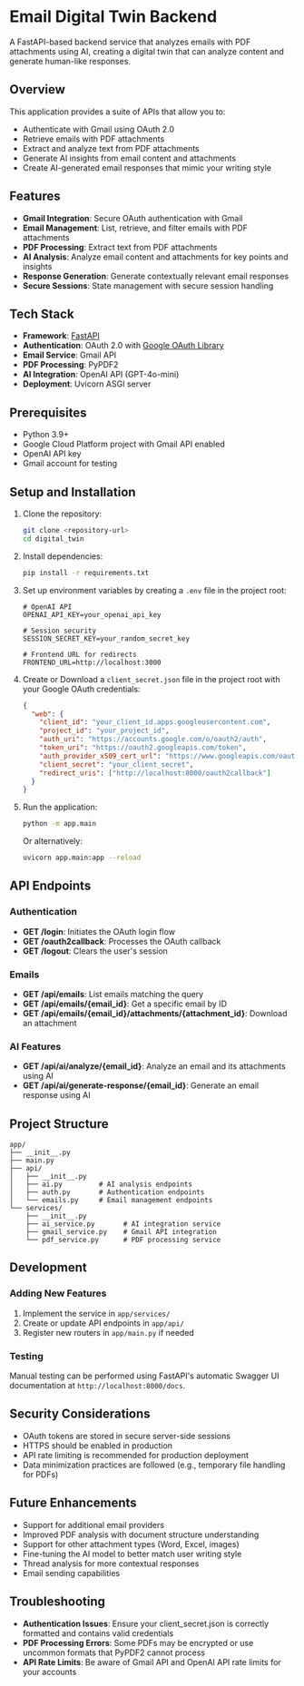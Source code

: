# Email Digital Twin Backend

A FastAPI-based backend service that analyzes emails with PDF attachments using AI, creating a digital twin that can analyze content and generate human-like responses.

## Overview

This application provides a suite of APIs that allow you to:

- Authenticate with Gmail using OAuth 2.0
- Retrieve emails with PDF attachments
- Extract and analyze text from PDF attachments
- Generate AI insights from email content and attachments
- Create AI-generated email responses that mimic your writing style

## Features

- **Gmail Integration**: Secure OAuth authentication with Gmail
- **Email Management**: List, retrieve, and filter emails with PDF attachments
- **PDF Processing**: Extract text from PDF attachments
- **AI Analysis**: Analyze email content and attachments for key points and insights
- **Response Generation**: Generate contextually relevant email responses
- **Secure Sessions**: State management with secure session handling

## Tech Stack

- **Framework**: [FastAPI](https://fastapi.tiangolo.com/)
- **Authentication**: OAuth 2.0 with [Google OAuth Library](https://googleapis.github.io/google-api-python-client/docs/oauth.html)
- **Email Service**: Gmail API
- **PDF Processing**: PyPDF2
- **AI Integration**: OpenAI API (GPT-4o-mini)
- **Deployment**: Uvicorn ASGI server

## Prerequisites

- Python 3.9+
- Google Cloud Platform project with Gmail API enabled
- OpenAI API key
- Gmail account for testing

## Setup and Installation

1. Clone the repository:
   ```bash
   git clone <repository-url>
   cd digital_twin
   ```

2. Install dependencies:
   ```bash
   pip install -r requirements.txt
   ```

3. Set up environment variables by creating a `.env` file in the project root:
   ``` 
   # OpenAI API
   OPENAI_API_KEY=your_openai_api_key
   
   # Session security
   SESSION_SECRET_KEY=your_random_secret_key
   
   # Frontend URL for redirects
   FRONTEND_URL=http://localhost:3000
   ```

4. Create or Download a `client_secret.json` file in the project root with your Google OAuth credentials:
   ```json
   {
     "web": {
       "client_id": "your_client_id.apps.googleusercontent.com",
       "project_id": "your_project_id",
       "auth_uri": "https://accounts.google.com/o/oauth2/auth",
       "token_uri": "https://oauth2.googleapis.com/token",
       "auth_provider_x509_cert_url": "https://www.googleapis.com/oauth2/v1/certs",
       "client_secret": "your_client_secret",
       "redirect_uris": ["http://localhost:8000/oauth2callback"]
     }
   }
   ```

5. Run the application:
   ```bash
   python -m app.main
   ```
   
   Or alternatively:
   ```bash
   uvicorn app.main:app --reload
   ```

## API Endpoints

### Authentication

- **GET /login**: Initiates the OAuth login flow
- **GET /oauth2callback**: Processes the OAuth callback
- **GET /logout**: Clears the user's session

### Emails

- **GET /api/emails**: List emails matching the query
- **GET /api/emails/{email_id}**: Get a specific email by ID
- **GET /api/emails/{email_id}/attachments/{attachment_id}**: Download an attachment

### AI Features

- **GET /api/ai/analyze/{email_id}**: Analyze an email and its attachments using AI
- **GET /api/ai/generate-response/{email_id}**: Generate an email response using AI

## Project Structure

```
app/
├── __init__.py
├── main.py
├── api/
│   ├── __init__.py
│   ├── ai.py         # AI analysis endpoints
│   ├── auth.py       # Authentication endpoints
│   └── emails.py     # Email management endpoints
└── services/
    ├── __init__.py
    ├── ai_service.py       # AI integration service
    ├── gmail_service.py    # Gmail API integration
    └── pdf_service.py      # PDF processing service
```

## Development

### Adding New Features

1. Implement the service in `app/services/`
2. Create or update API endpoints in `app/api/`
3. Register new routers in `app/main.py` if needed

### Testing

Manual testing can be performed using FastAPI's automatic Swagger UI documentation at `http://localhost:8000/docs`.

## Security Considerations

- OAuth tokens are stored in secure server-side sessions
- HTTPS should be enabled in production
- API rate limiting is recommended for production deployment
- Data minimization practices are followed (e.g., temporary file handling for PDFs)

## Future Enhancements

- Support for additional email providers
- Improved PDF analysis with document structure understanding
- Support for other attachment types (Word, Excel, images)
- Fine-tuning the AI model to better match user writing style
- Thread analysis for more contextual responses
- Email sending capabilities

## Troubleshooting

- **Authentication Issues**: Ensure your client_secret.json is correctly formatted and contains valid credentials
- **PDF Processing Errors**: Some PDFs may be encrypted or use uncommon formats that PyPDF2 cannot process
- **API Rate Limits**: Be aware of Gmail API and OpenAI API rate limits for your accounts
